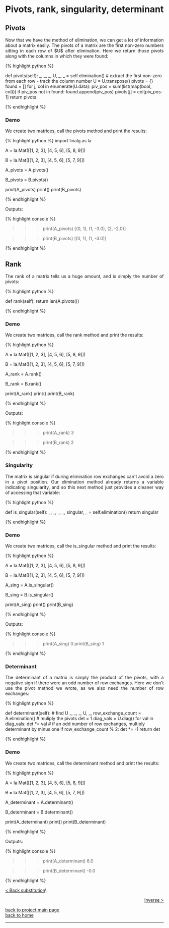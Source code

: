 # Pivots, rank, singularity, determinant
## Pivots
<div style="text-align: justify">
<p>Now that we have the method of elimination, we can get a lot of information
about a matrix easily. The pivots of a matrix are the first non-zero numbers
sitting in each row of $U$ after elimination. Here we return those pivots along
with the columns in which they were found:</p>
</div>

{% highlight python %}

def pivots(self):
    _, _, _, U, _, _ = self.elimination()
    # extract the first non-zero from each row - track the column number
    U = U.transpose()
    pivots = {}
    found = []
    for j, col in enumerate(U.data):
        piv_pos = sum(list(map(bool, col)))
        if piv_pos not in found:
            found.append(piv_pos)
            pivots[j] = col[piv_pos-1]
    return pivots

{% endhighlight %}


### Demo
<div style="text-align: justify">
<p>We create two matrices, call the pivots method and print the results:</p>
</div>

{% highlight python %}
import linalg as la

A = la.Mat([[1, 2, 3],
         [4, 5, 6],
         [5, 8, 9]])

B = la.Mat([[1, 2, 3],
         [4, 5, 6],
         [5, 7, 9]])

A_pivots = A.pivots()

B_pivots = B.pivots()

print(A_pivots)
print()
print(B_pivots)

{% endhighlight %}

Outputs:

{% highlight console %}

>>> print(A_pivots)
[(0, 1), (1, -3.0), (2, -2.0)]

>>> print(B_pivots)
[(0, 1), (1, -3.0)]

{% endhighlight %}

## Rank
<div style="text-align: justify">
<p>The rank of a matrix tells us a huge amount, and is simply the number of
pivots:</p>
</div>

{% highlight python %}

def rank(self):
    return len(A.pivots())

{% endhighlight %}

### Demo
<div style="text-align: justify">
<p>We create two matrices, call the rank method and print the results:</p>
</div>

{% highlight python %}

A = la.Mat([[1, 2, 3],
         [4, 5, 6],
         [5, 8, 9]])

B = la.Mat([[1, 2, 3],
         [4, 5, 6],
         [5, 7, 9]])

A_rank = A.rank()

B_rank = B.rank()

print(A_rank)
print()
print(B_rank)

{% endhighlight %}

Outputs:

{% highlight console %}

>>> print(A_rank)
3

>>> print(B_rank)
2

{% endhighlight %}

### Singularity
<div style="text-align: justify">
<p>The matrix is singular if during elimination row exchanges can't avoid a
zero in a pivot position. Our elimination method already returns a variable
indicating singularity, and so this next method just provides a cleaner way of
accessing that variable:</p>
</div>

{% highlight python %}

def is_singular(self):
    _, _, _, _, singular, _ = self.elimination()
    return singular

{% endhighlight %}

### Demo
<div style="text-align: justify">
<p>We create two matrices, call the is_singular method and print the results:</p>
</div>

{% highlight python %}

A = la.Mat([[1, 2, 3],
         [4, 5, 6],
         [5, 8, 9]])

B = la.Mat([[1, 2, 3],
         [4, 5, 6],
         [5, 7, 9]])

A_sing = A.is_singular()

B_sing = B.is_singular()

print(A_sing)
print()
print(B_sing)

{% endhighlight %}

Outputs:

{% highlight console %}

>>> print(A_sing)
0
>>> print(B_sing)
1

{% endhighlight %}

### Determinant
<div style="text-align: justify">
<p>The determinant of a matrix is simply the product of the pivots, with a
negative sign if there were an odd number of row exchanges. Here we don't use
the pivot method we wrote, as we also need the number of row exchanges:</p>
</div>

{% highlight python %}

def determinant(self):
    # find U
    _, _, _, U, _, row_exchange_count = A.elimination()
    # muliply the pivots
    det = 1
    diag_vals = U.diag()
    for val in diag_vals:
        det *= val
    # if an odd number of row exchanges, multiply determinant by minus one
    if row_exchange_count % 2:
        det *= -1
    return det

{% endhighlight %}

### Demo
<div style="text-align: justify">
<p>We create two matrices, call the determinant method and print the results:</p>
</div>

{% highlight python %}

A = la.Mat([[1, 2, 3],
         [4, 5, 6],
         [5, 8, 9]])

B = la.Mat([[1, 2, 3],
         [4, 5, 6],
         [5, 7, 9]])

A_determinant = A.determinant()

B_determinant = B.determinant()

print(A_determinant)
print()
print(B_determinant)

{% endhighlight %}

Outputs:

{% highlight console %}

>>> print(A_determinant)
6.0

>>> print(B_determinant)
-0.0

{% endhighlight %}

[< Back substitution](./backsub.md)\

<div style="text-align: right">
<a href="https://matt-a-bennett.github.io/stats_from_scratch/inverse.html">Inverse ></a>
</div>

[back to project main page](./numpy_from_scratch.md)\
[back to home](../index.md)

---
<script src="https://utteranc.es/client.js"
        repo="Matt-A-Bennett/Matt-A-Bennett.github.io"
        issue-term="https://matt-a-bennett.github.io/numpy_from_scratch/rank_piv_sing_det.html"
        theme="github-light"
        crossorigin="anonymous"
        async>
</script>

